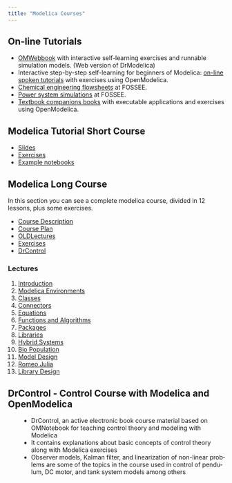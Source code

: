 ```yaml
---
title: "Modelica Courses"
---
```


## On-line Tutorials

* <a href="http://omwebbook.openmodelica.org/">OMWebbook</a> with interactive self-learning exercises and runnable simulation models. (Web version of DrModelica)
* Interactive step-by-step self-learning for beginners of Modelica: <a href="http://spoken-tutorial.org/tutorial-search/?search_foss=OpenModelica&amp;search_language=English">on-line spoken tutorials</a> with exercises using OpenModelica.
* [Chemical engineering flowsheets](https://om.fossee.in/chemical/flowsheeting-project/completed-flowsheet) at FOSSEE.
* [Power system simulations](https://om.fossee.in/powersystems/pssp/completed-pssp) at FOSSEE.
* [Textbook companions books](https://om.fossee.in/textbook-companion/completed-books)  with executable applications and exercises using OpenModelica.

## Modelica Tutorial Short Course

* <a href="/doc/ModelicaShortCourse/ModelicaTutorial-slides-PeterFritzson-160202-BT.pdf">Slides</a>
* <a href="/doc/ModelicaShortCourse/Exercises.zip">Exercises</a>
* <a href="/doc/ModelicaShortCourse/Examples.zip">Example notebooks</a>

## Modelica Long Course

In this section you can see a complete modelica course, divided in 12 lessons, plus some exercises.

* <a href="/doc/ModelicaLongCourse/Modelica_Course_description.pdf">Course Description</a>
* <a href="/doc/ModelicaLongCourse/Modelica_course_plan_and_reading_instructions_2010.pdf" target="_blank">Course Plan</a>
* <a href="/doc/ModelicaLongCourse/Course-Lectures-plan-pdfs.zip">OLDLectures</a>
* <a href="/doc/ModelicaLongCourse/Course_Exercises.zip" target="_self">Exercises</a>
* <a href="/doc/ModelicaLongCourse/DrControl.zip">DrControl</a>

### Lectures
1. <a href="/doc/ModelicaLongCourse/Lecture01_Introduction.pdf" target="_blank">Introduction</a>
1. <a href="/doc/ModelicaLongCourse/Lecture02_Environments_and_OpenModelica.pdf" target="_blank">Modelica Environments</a>
1. <a href="/doc/ModelicaLongCourse/Lecture03_Classes.pdf" target="_blank">Classes</a>
1. <a href="/doc/ModelicaLongCourse/Lecture04_Connectors_and_graphical_modeling.pdf" target="_blank">Connectors</a>
1. <a href="/doc/ModelicaLongCourse/Lecture05_Equations.pdf" target="_blank">Equations</a>
1. <a href="/doc/ModelicaLongCourse/Lecture06_Algorithms_and_Functions.pdf">Functions and Algorithms</a>
1. <a href="/doc/ModelicaLongCourse/Lecture07_Packages.pdf" target="_blank">Packages</a>
1. <a href="/doc/ModelicaLongCourse/Lecture08_Modelica_Libraries.pdf" target="_blank">Libraries</a>
1. <a href="/doc/ModelicaLongCourse/Lecture09_Hybrid_Systems.pdf" target="_blank">Hybrid Systems</a>
1. <a href="/doc/ModelicaLongCourse/Lecture10_Bio_Population_Predator_Prey.pdf" target="_blank">Bio Population</a>
1. <a href="/doc/ModelicaLongCourse/Lecture11_Model_design.pdf" target="_blank">Model Design</a>
1. <a href="/doc/ModelicaLongCourse/Lecture12_RomeoJulia.pdf" target="_blank">Romeo Julia</a>
1. <a href="/doc/ModelicaLongCourse/Lecture13_Influenza_Library_Design.pdf" target="_blank">Library Design</a>

## DrControl - Control Course with Modelica and OpenModelica

<div class="article-content" style="padding-left: 30px;">
<ul>
<li><span lang="EN-US">DrControl, an active electronic book course material based on OMNotebook for teaching control theory and modeling with Modelica</span></li>
<li><span lang="EN-US">It contains explanations about basic concepts of control theory along with Modelica exercises</span></li>
<li><span lang="EN-US">Observer models, Kalman filter, and linearization of non-linear problems are some of the topics in the course used in control of pendulum, DC motor, and tank system models among others</span></li>
</ul>
</div>
<p><span lang="EN-US"><img src="/images/stories/modelica/drcontrol.png" alt="" border="0" /></span></p>
